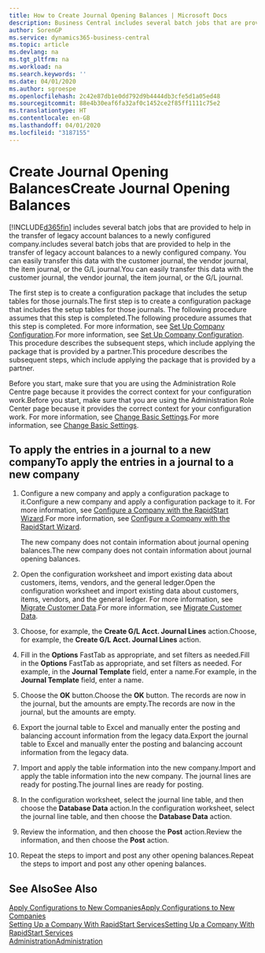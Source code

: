 ```yaml
---
title: How to Create Journal Opening Balances | Microsoft Docs
description: Business Central includes several batch jobs that are provided to help in the transfer of legacy account balances to a newly configured company. You can easily transfer this data with journals postings.
author: SorenGP
ms.service: dynamics365-business-central
ms.topic: article
ms.devlang: na
ms.tgt_pltfrm: na
ms.workload: na
ms.search.keywords: ''
ms.date: 04/01/2020
ms.author: sgroespe
ms.openlocfilehash: 2c42e87db1e0dd792d9b4444db3cfe5d1a05ed48
ms.sourcegitcommit: 88e4b30eaf6fa32af0c1452ce2f85ff1111c75e2
ms.translationtype: HT
ms.contentlocale: en-GB
ms.lasthandoff: 04/01/2020
ms.locfileid: "3187155"
---
```

# <a name="create-journal-opening-balances"></a><span data-ttu-id="d1565-104">Create Journal Opening Balances</span><span class="sxs-lookup"><span data-stu-id="d1565-104">Create Journal Opening Balances</span></span>
[!INCLUDE[d365fin](includes/d365fin_md.md)] <span data-ttu-id="d1565-105">includes several batch jobs that are provided to help in the transfer of legacy account balances to a newly configured company.</span><span class="sxs-lookup"><span data-stu-id="d1565-105">includes several batch jobs that are provided to help in the transfer of legacy account balances to a newly configured company.</span></span> <span data-ttu-id="d1565-106">You can easily transfer this data with the customer journal, the vendor journal, the item journal, or the G/L journal.</span><span class="sxs-lookup"><span data-stu-id="d1565-106">You can easily transfer this data with the customer journal, the vendor journal, the item journal, or the G/L journal.</span></span>

<span data-ttu-id="d1565-107">The first step is to create a configuration package that includes the setup tables for those journals.</span><span class="sxs-lookup"><span data-stu-id="d1565-107">The first step is to create a configuration package that includes the setup tables for those journals.</span></span> <span data-ttu-id="d1565-108">The following procedure assumes that this step is completed.</span><span class="sxs-lookup"><span data-stu-id="d1565-108">The following procedure assumes that this step is completed.</span></span> <span data-ttu-id="d1565-109">For more information, see [Set Up Company Configuration](admin-set-up-company-configuration.md).</span><span class="sxs-lookup"><span data-stu-id="d1565-109">For more information, see [Set Up Company Configuration](admin-set-up-company-configuration.md).</span></span> <span data-ttu-id="d1565-110">This procedure describes the subsequent steps, which include applying the package that is provided by a partner.</span><span class="sxs-lookup"><span data-stu-id="d1565-110">This procedure describes the subsequent steps, which include applying the package that is provided by a partner.</span></span>  

<span data-ttu-id="d1565-111">Before you start, make sure that you are using the Administration Role Centre page because it provides the correct context for your configuration work.</span><span class="sxs-lookup"><span data-stu-id="d1565-111">Before you start, make sure that you are using the Administration Role Center page because it provides the correct context for your configuration work.</span></span> <span data-ttu-id="d1565-112">For more information, see [Change Basic Settings](ui-change-basic-settings.md).</span><span class="sxs-lookup"><span data-stu-id="d1565-112">For more information, see [Change Basic Settings](ui-change-basic-settings.md).</span></span>

## <a name="to-apply-the-entries-in-a-journal-to-a-new-company"></a><span data-ttu-id="d1565-113">To apply the entries in a journal to a new company</span><span class="sxs-lookup"><span data-stu-id="d1565-113">To apply the entries in a journal to a new company</span></span>  
1. <span data-ttu-id="d1565-114">Configure a new company and apply a configuration package to it.</span><span class="sxs-lookup"><span data-stu-id="d1565-114">Configure a new company and apply a configuration package to it.</span></span> <span data-ttu-id="d1565-115">For more information, see [Configure a Company with the RapidStart Wizard](admin-how-to-configure-a-company-with-the-rapidstart-wizard.md).</span><span class="sxs-lookup"><span data-stu-id="d1565-115">For more information, see [Configure a Company with the RapidStart Wizard](admin-how-to-configure-a-company-with-the-rapidstart-wizard.md).</span></span>  

    <span data-ttu-id="d1565-116">The new company does not contain information about journal opening balances.</span><span class="sxs-lookup"><span data-stu-id="d1565-116">The new company does not contain information about journal opening balances.</span></span>  

2. <span data-ttu-id="d1565-117">Open the configuration worksheet and import existing data about customers, items, vendors, and the general ledger.</span><span class="sxs-lookup"><span data-stu-id="d1565-117">Open the configuration worksheet and import existing data about customers, items, vendors, and the general ledger.</span></span> <span data-ttu-id="d1565-118">For more information, see [Migrate Customer Data](admin-migrate-customer-data.md).</span><span class="sxs-lookup"><span data-stu-id="d1565-118">For more information, see [Migrate Customer Data](admin-migrate-customer-data.md).</span></span>  
3. <span data-ttu-id="d1565-119">Choose, for example, the **Create G/L Acct. Journal Lines** action.</span><span class="sxs-lookup"><span data-stu-id="d1565-119">Choose, for example, the **Create G/L Acct. Journal Lines** action.</span></span>  
4. <span data-ttu-id="d1565-120">Fill in the **Options** FastTab as appropriate, and set filters as needed.</span><span class="sxs-lookup"><span data-stu-id="d1565-120">Fill in the **Options** FastTab as appropriate, and set filters as needed.</span></span> <span data-ttu-id="d1565-121">For example, in the **Journal Template** field, enter a name.</span><span class="sxs-lookup"><span data-stu-id="d1565-121">For example, in the **Journal Template** field, enter a name.</span></span>  
5. <span data-ttu-id="d1565-122">Choose the **OK** button.</span><span class="sxs-lookup"><span data-stu-id="d1565-122">Choose the **OK** button.</span></span> <span data-ttu-id="d1565-123">The records are now in the journal, but the amounts are empty.</span><span class="sxs-lookup"><span data-stu-id="d1565-123">The records are now in the journal, but the amounts are empty.</span></span>  
6. <span data-ttu-id="d1565-124">Export the journal table to Excel and manually enter the posting and balancing account information from the legacy data.</span><span class="sxs-lookup"><span data-stu-id="d1565-124">Export the journal table to Excel and manually enter the posting and balancing account information from the legacy data.</span></span>
7. <span data-ttu-id="d1565-125">Import and apply the table information into the new company.</span><span class="sxs-lookup"><span data-stu-id="d1565-125">Import and apply the table information into the new company.</span></span> <span data-ttu-id="d1565-126">The journal lines are ready for posting.</span><span class="sxs-lookup"><span data-stu-id="d1565-126">The journal lines are ready for posting.</span></span>  
8. <span data-ttu-id="d1565-127">In the configuration worksheet, select the journal line table, and then choose the **Database Data** action.</span><span class="sxs-lookup"><span data-stu-id="d1565-127">In the configuration worksheet, select the journal line table, and then choose the **Database Data** action.</span></span>  
9. <span data-ttu-id="d1565-128">Review the information, and then choose the **Post** action.</span><span class="sxs-lookup"><span data-stu-id="d1565-128">Review the information, and then choose the **Post** action.</span></span>  
10. <span data-ttu-id="d1565-129">Repeat the steps to import and post any other opening balances.</span><span class="sxs-lookup"><span data-stu-id="d1565-129">Repeat the steps to import and post any other opening balances.</span></span>  

## <a name="see-also"></a><span data-ttu-id="d1565-130">See Also</span><span class="sxs-lookup"><span data-stu-id="d1565-130">See Also</span></span>  
[<span data-ttu-id="d1565-131">Apply Configurations to New Companies</span><span class="sxs-lookup"><span data-stu-id="d1565-131">Apply Configurations to New Companies</span></span>](admin-apply-configuration-to-new-companies.md)  
[<span data-ttu-id="d1565-132">Setting Up a Company With RapidStart Services</span><span class="sxs-lookup"><span data-stu-id="d1565-132">Setting Up a Company With RapidStart Services</span></span>](admin-set-up-a-company-with-rapidstart.md)  
[<span data-ttu-id="d1565-133">Administration</span><span class="sxs-lookup"><span data-stu-id="d1565-133">Administration</span></span>](admin-setup-and-administration.md)
